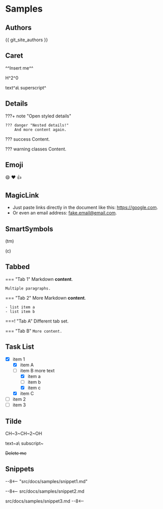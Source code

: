 # Samples

## Authors

{{ git_site_authors }}

## Caret

^^Insert me^^

H^2^0

text^a\ superscript^

## Details

???+ note "Open styled details"

    ??? danger "Nested details!"
        And more content again.

??? success
   Content.

??? warning classes
   Content.

## Emoji

:smile: :heart: :thumbsup:

## MagicLink

- Just paste links directly in the document like this: <https://google.com>.
- Or even an email address: <fake.email@email.com>.

## SmartSymbols

(tm)

(c)

## Tabbed

=== "Tab 1"
    Markdown **content**.

    Multiple paragraphs.

=== "Tab 2"
    More Markdown **content**.

    - list item a
    - list item b

===! "Tab A"
    Different tab set.

=== "Tab B"
    ```
    More content.
    ```

## Task List

- [X] item 1
  - [X] item A
  - [ ] item B
        more text
    - [x] item a
    - [ ] item b
    - [x] item c
  - [X] item C
- [ ] item 2
- [ ] item 3

## Tilde

CH~3~CH~2~OH

text~a\ subscript~

~~Delete me~~

## Snippets

--8<-- "src/docs/samples/snippet1.md"

--8<--
src/docs/samples/snippet2.md

src/docs/samples/snippet3.md
--8<--
